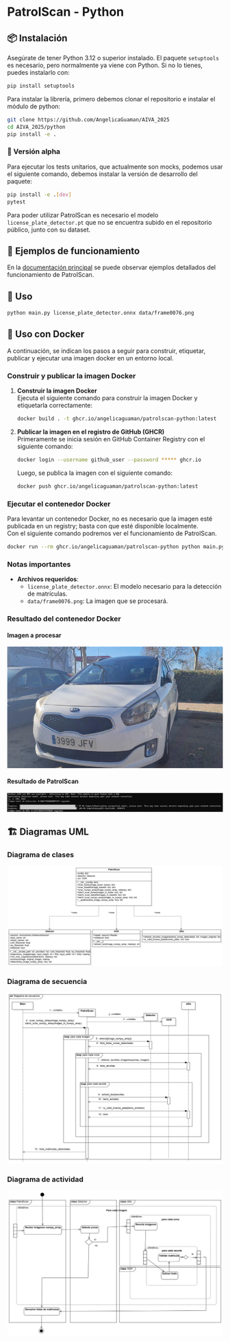 # PatrolScan - Python

## 📦 Instalación

Asegúrate de tener Python 3.12 o superior instalado. El paquete `setuptools` es necesario, pero normalmente ya viene con Python. Si no lo tienes, puedes instalarlo con:

```bash
pip install setuptools
```

Para instalar la librería, primero debemos clonar el repositorio e instalar el módulo de python:

```bash
git clone https://github.com/AngelicaGuaman/AIVA_2025
cd AIVA_2025/python
pip install -e .
```

### 🔬 Versión alpha

Para ejecutar los tests unitarios, que actualmente son mocks, podemos usar el siguiente comando, debemos instalar la versión de desarrollo del paquete:

```bash
pip install -e .[dev]
pytest
```

Para poder utilizar PatrolScan es necesario el modelo `license_plate_detector.pt` que no se encuentra subido en el repositorio público, junto con su dataset.

## 📸 Ejemplos de funcionamiento

En la [documentación principal](../README.md) se puede observar ejemplos detallados del funcionamiento de PatrolScan.

## 🚀 Uso

```bash
python main.py license_plate_detector.onnx data/frame0076.png
```

## 🐳 Uso con Docker

A continuación, se indican los pasos a seguir para construir, etiquetar, publicar y ejecutar una imagen docker en un entorno local.

### Construir y publicar la imagen Docker

1. **Construir la imagen Docker**  
   Ejecuta el siguiente comando para construir la imagen Docker y etiquetarla correctamente:

   ```bash
   docker build . -t ghcr.io/angelicaguaman/patrolscan-python:latest
   ```

2. **Publicar la imagen en el registro de GitHub (GHCR)**  
   Primeramente se inicia sesión en GitHub Container Registry con el siguiente comando:

   ```bash
   docker login --username github_user --password ***** ghcr.io
   ```

   Luego, se publica la imagen con el siguiente comando:

   ```bash
   docker push ghcr.io/angelicaguaman/patrolscan-python:latest
   ```

### Ejecutar el contenedor Docker

Para levantar un contenedor Docker, no es necesario que la imagen esté publicada en un registry; basta con que esté disponible localmente.<br>
Con el siguiente comando podremos ver el funcionamiento de PatrolScan.

```bash
docker run --rm ghcr.io/angelicaguaman/patrolscan-python python main.py license_plate_detector.onnx data/frame0076.png
```

### Notas importantes

- **Archivos requeridos**: 
  - `license_plate_detector.onnx`: El modelo necesario para la detección de matrículas.
  - `data/frame0076.png`: La imagen que se procesará.

### Resultado del contenedor Docker

#### Imagen a procesar
![Imagen a procesar](data/frame0076.png)

#### Resultado de PatrolScan

![Resultado de la imagen procesada](../images/python-docker-result.png)

## 🏗 Diagramas UML

### Diagrama de clases

![Diagrama de clases del módulo Python](../documentation/diagram/clases/DiagramaDeClasePython.jpg)

### Diagrama de secuencia

![Diagrama de secuencia del módulo Python](../documentation/diagram/secuencia/DiagramaDeSecuenciaPython.jpg)

### Diagrama de actividad

![Diagrama de actividad del módulo Python](../documentation/diagram/actividad/DiagramaDeActividadPython.jpg)
